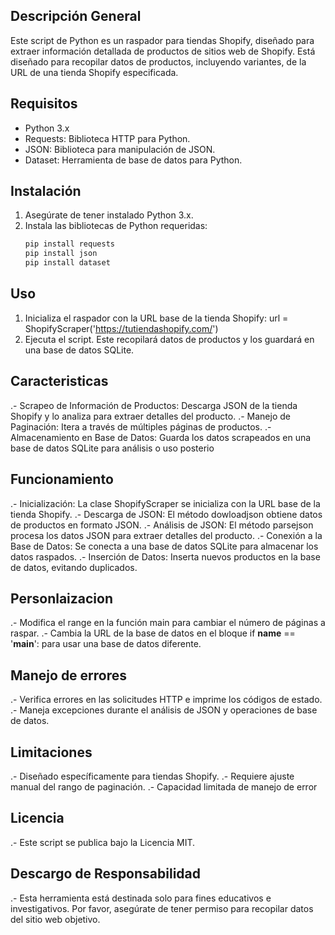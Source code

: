 ## Descripción General
Este script de Python es un raspador para tiendas Shopify, diseñado para extraer información detallada de productos de sitios web de Shopify. Está diseñado para recopilar datos de productos, incluyendo variantes, de la URL de una tienda Shopify especificada.

## Requisitos
- Python 3.x
- Requests: Biblioteca HTTP para Python.
- JSON: Biblioteca para manipulación de JSON.
- Dataset: Herramienta de base de datos para Python.

## Instalación
1. Asegúrate de tener instalado Python 3.x.
2. Instala las bibliotecas de Python requeridas:
   ```bash
   pip install requests
   pip install json
   pip install dataset

## Uso
1. Inicializa el raspador con la URL base de la tienda Shopify:
url = ShopifyScraper('https://tutiendashopify.com/')
2. Ejecuta el script. Este recopilará datos de productos y los guardará en una base de datos SQLite.

## Caracteristicas
.- Scrapeo de Información de Productos: Descarga JSON de la tienda Shopify y lo analiza para extraer detalles del producto.
.- Manejo de Paginación: Itera a través de múltiples páginas de productos.
.- Almacenamiento en Base de Datos: Guarda los datos scrapeados en una base de datos SQLite para análisis o uso posterio


## Funcionamiento
.- Inicialización: La clase ShopifyScraper se inicializa con la URL base de la tienda Shopify.
.- Descarga de JSON: El método dowloadjson obtiene datos de productos en formato JSON.
.- Análisis de JSON: El método parsejson procesa los datos JSON para extraer detalles del producto.
.- Conexión a la Base de Datos: Se conecta a una base de datos SQLite para almacenar los datos raspados.
.- Inserción de Datos: Inserta nuevos productos en la base de datos, evitando duplicados.

## Personlaizacion
.- Modifica el range en la función main para cambiar el número de páginas a raspar.
.- Cambia la URL de la base de datos en el bloque if __name__ == '__main__': para usar una base de datos diferente.

## Manejo de errores
.- Verifica errores en las solicitudes HTTP e imprime los códigos de estado.
.- Maneja excepciones durante el análisis de JSON y operaciones de base de datos.


## Limitaciones
.- Diseñado específicamente para tiendas Shopify.
.- Requiere ajuste manual del rango de paginación.
.- Capacidad limitada de manejo de error

## Licencia
.- Este script se publica bajo la Licencia MIT.

## Descargo de Responsabilidad
.- Esta herramienta está destinada solo para fines educativos e investigativos. Por favor, asegúrate de tener permiso para recopilar datos del sitio web objetivo.
